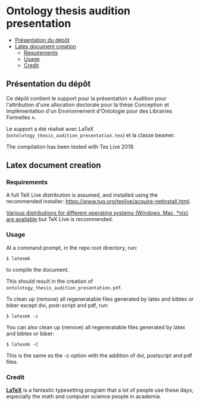 # Ontology thesis audition presentation <!-- omit in toc -->

- [Présentation du dépôt](#présentation-du-dépôt)
- [Latex document creation](#latex-document-creation)
  - [Requirements](#requirements)
  - [Usage](#usage)
  - [Credit](#credit)

## Présentation du dépôt

Ce dépôt contient le support pour la présentation
« Audition pour l'attribution d'une allocation doctorale pour la thèse
Conception et Implémentation d'un Environnement d'Ontologie
pour des Librairies Formelles ».

Le support a été réalisé avec LaTeX
(`ontolotogy_thesis_audition_presentation.tex`)
et la classe beamer.

The compilation has been tested with Tex Live 2019.

## Latex document creation

### Requirements

A full TeX Live distribution is assumed,
and installed using the recommended installer:
https://www.tug.org/texlive/acquire-netinstall.html.

[Various distributions
for different operating systems (Windows, Mac, \*nix)
are available](http://tex.stackexchange.com/q/55437)
but TeX Live is recommended.

### Usage

At a command prompt, in the repo root directory, run:

```console
$ latexmk
```

to compile the document.

This should result in the creation
of `ontolotogy_thesis_audition_presentation.pdf`.

To clean up (remove) all regeneratable files generated by
latex and bibtex or biber except dvi, post-script and pdf, run:

```console
$ latexmk -c
```

You can also clean up (remove) all regeneratable files generated by
latex and bibtex or biber:

```console
$ latexmk -C
```

This is the same as the -c option with the addition of dvi,
postscript and pdf files.

### Credit

[**LaTeX**](http://www.latex-project.org) is
a fantastic typesetting program that a lot of people use these days,
especially the math and computer science people in academia.
